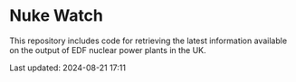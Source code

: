 # Nuke Watch

This repository includes code for retrieving the latest information available on the output of EDF nuclear power plants in the UK.

Last updated: 2024-08-21 17:11